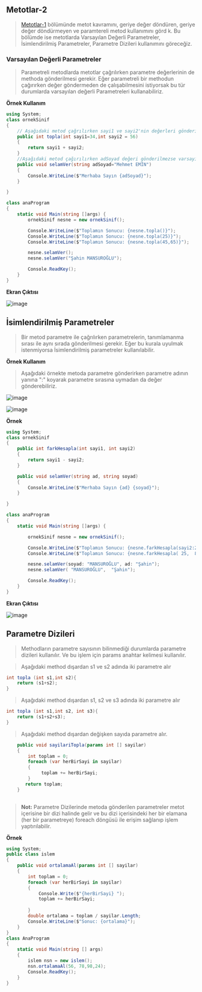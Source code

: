 ## Metotlar-2 ##
> [Metotlar-1](https://github.com/sahinmansuroglu/NtpDersi/blob/main/5_Hafta_Ders_1.md) bölümünde  metot kavramını, geriye değer döndüren, geriye değer döndürmeyen ve paramtereli metod kullanımını görd
> k. Bu bölümde ise metotlarda Varsayılan Değerli Parametreler, İsimlendirilmiş Parametreler, Parametre Dizileri kullanımını göreceğiz.

###  Varsayılan Değerli Parametreler ###

>Parametreli metodlarda metotlar çağrılırken parametre değerlerinin de methoda gönderilmesi gerekir. Eğer parametreli 
>bir methodun çağırırken değer göndermeden de çalışabilmesini istiyorsak bu tür durumlarda varsayılan değerli Parametreleri kullanabiliriz.

**Örnek Kullanım**
```csharp
using System;
class ornekSinif
{
    // Aşağıdaki metod çağrılırken sayi1 ve sayi2'nin değerleri gönderilmezse varsayılan olarak 34 ve 56 değerleri toplanır
    public int topla(int sayi1=34,int sayi2 = 56)
    {
        return sayi1 + sayi2;
    }
    //Aşağıdaki metod çağırılırken adSoyad değeri gönderilmezse varsayılan olarak "Mehmet EMİN" gönderilir..
    public void selamVer(string adSoyad="Mehmet EMİN")
    {
        Console.WriteLine($"Merhaba Sayın {adSoyad}");
    }

}

class anaProgram
{
    static void Main(string []args) {
        ornekSinif nesne = new ornekSinif();

        Console.WriteLine($"Toplamın Sonucu: {nesne.topla()}");
        Console.WriteLine($"Toplamın Sonucu: {nesne.topla(25)}");
        Console.WriteLine($"Toplamın Sonucu: {nesne.topla(45,65)}");

        nesne.selamVer();
        nesne.selamVer("Şahin MANSUROĞLU");

        Console.ReadKey();
    }
}
```
**Ekran Çıktısı**

![image](https://user-images.githubusercontent.com/28144917/138216867-e36830e6-18c8-486a-a704-7ed50fd3a702.png)


## İsimlendirilmiş Parametreler ##

> Bir metod parametre  ile çağrılırken  parametrelerin,  tanımlamanma sırası ile aynı sırada gönderilmesi gerekir. Eğer bu kurala uyulmak istenmiyorsa İsimlendirilmiş parametreler kullanılabilir.

**Örnek Kullanım**

> Aşağıdaki örnekte metoda parametre gönderirken parametre adının yanına ":" koyarak parametre sırasına uymadan da değer gönderebiliriz.

![image](https://user-images.githubusercontent.com/28144917/138217847-07001129-7ba6-4c14-a085-1f8fa543a4f1.png)

![image](https://user-images.githubusercontent.com/28144917/138217732-825f936d-e938-49bf-95a8-fc8bbe02bc39.png)


**Örnek**

```csharp
using System;
class ornekSinif
{
    public int farkHesapla(int sayi1, int sayi2)
    {
        return sayi1 - sayi2;
    }

    public void selamVer(string ad, string soyad)
    {
        Console.WriteLine($"Merhaba Sayın {ad} {soyad}");
    }

}

class anaProgram
{
    static void Main(string []args) {

        ornekSinif nesne = new ornekSinif();

        Console.WriteLine($"Toplamın Sonucu: {nesne.farkHesapla(sayi2:25,sayi1:85)}");
        Console.WriteLine($"Toplamın Sonucu: {nesne.farkHesapla( 25,  85)}");

        nesne.selamVer(soyad: "MANSUROĞLU", ad: "Şahin");
        nesne.selamVer( "MANSUROĞLU",  "Şahin");

        Console.ReadKey();
    }
}

```
**Ekran Çıktısı**

![image](https://user-images.githubusercontent.com/28144917/138220876-12305b53-e7e8-4f91-9ee7-9fe049eda155.png)

## Parametre Dizileri ##
> Methodların parametre sayısının bilinmediği durumlarda parametre dizileri kullanılır. Ve bu işlem için params anahtar kelimesi kullanılır.

> Aşağıdaki method dışardan s1 ve s2 adında iki parametre alır
```csharp
int topla (int s1,int s2){
    return (s1+s2);
}
```
> Aşağıdaki method dışardan s1, s2 ve s3 adında iki parametre alır
```csharp
int topla (int s1,int s2, int s3){
    return (s1+s2+s3);
}
```

> Aşağıdaki method dışardan değişken sayıda parametre alır.

```csharp
    public void sayilariTopla(params int [] sayilar)
    {
        int toplam = 0;
        foreach (var herBirSayi in sayilar)
        {
             toplam += herBirSayi;
        }
       return toplam;
    }
   
   ```
> **Not:** Parametre Dizilerinde metoda gönderilen parametreler metot içerisine bir dizi halinde gelir ve bu  dizi içerisindeki her bir elamana (her bir parametreye) foreach döngüsü ile erişim sağlanıp işlem yaptırılabilir.

**Örnek**

```csharp
using System;
public class islem
{
    public void ortalamaAl(params int [] sayilar)
    {
        int toplam = 0;
        foreach (var herBirSayi in sayilar)
        {
            Console.Write($"{herBirSayi} ");
            toplam += herBirSayi;
            
        }
        double ortalama = toplam / sayilar.Length;
        Console.WriteLine($"Sonuc: {ortalama}");
    }
}
class AnaProgram
{
    static void Main(string [] args)
    {
        islem nsn = new islem();
        nsn.ortalamaAl(56, 78,98,24);
        Console.ReadKey();
    }
}
```
